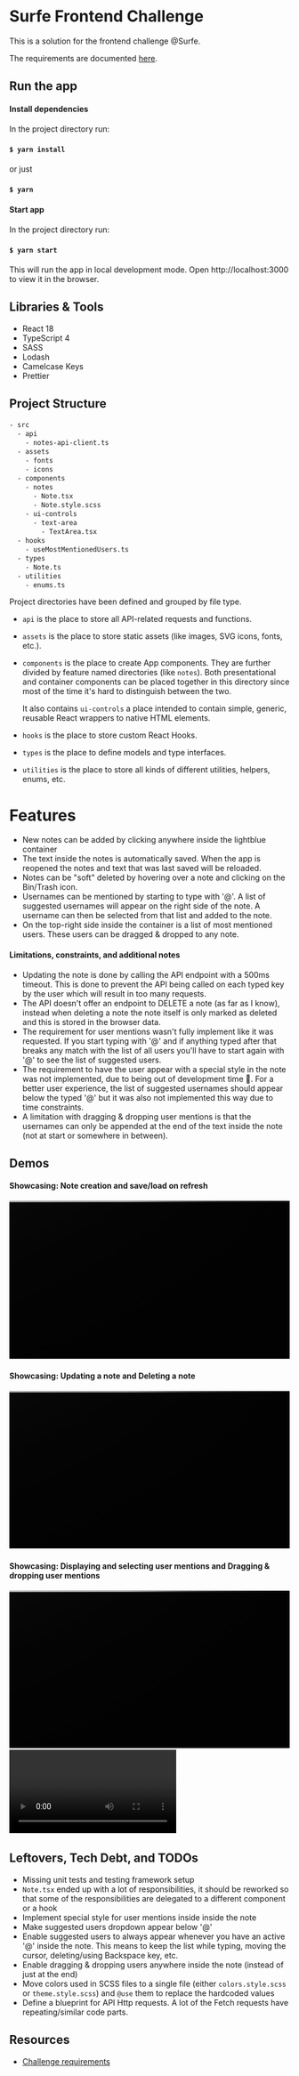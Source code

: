 # Surfe Frontend Challenge

This is a solution for the frontend challenge @Surfe.

The requirements are documented [here](https://work.surfe.com/front-end-engineer-typescript-react/front-end-coding-challenge).

## Run the app

#### Install dependencies

In the project directory run:

#### `$ yarn install`
or just
#### `$ yarn`

#### Start app

In the project directory run:

#### `$ yarn start`

This will run the app in local development mode.
Open http://localhost:3000 to view it in the browser.

## Libraries & Tools

- React 18
- TypeScript 4
- SASS
- Lodash
- Camelcase Keys
- Prettier

## Project Structure

```
- src
  - api
    - notes-api-client.ts
  - assets
    - fonts
    - icons
  - components
    - notes
      - Note.tsx
      - Note.style.scss
    - ui-controls
      - text-area
        - TextArea.tsx
  - hooks
    - useMostMentionedUsers.ts
  - types
    - Note.ts
  - utilities
    - enums.ts
```

Project directories have been defined and grouped by file type.
- `api` is the place to store all API-related requests and functions.
- `assets` is the place to store static assets (like images, SVG icons, fonts, etc.).
- `components` is the place to create App components. They are further divided by feature named directories (like `notes`).
  Both presentational and container components can be placed together in this directory
  since most of the time it's hard to distinguish between the two.

  It also contains `ui-controls` a place intended to contain simple, generic, reusable React wrappers to native HTML elements. 
- `hooks` is the place to store custom React Hooks.
- `types` is the place to define models and type interfaces.
- `utilities` is the place to store all kinds of different utilities, helpers, enums, etc.

# Features

- New notes can be added by clicking anywhere inside the lightblue container
- The text inside the notes is automatically saved. When the app is reopened the notes and text that was last saved will be reloaded.
- Notes can be "soft" deleted by hovering over a note and clicking on the Bin/Trash icon. 
- Usernames can be mentioned by starting to type with '@'. A list of suggested usernames will appear on the right side of the note.
A username can then be selected from that list and added to the note.
- On the top-right side inside the container is a list of most mentioned users. These users can be dragged & dropped to any note.

#### Limitations, constraints, and additional notes
- Updating the note is done by calling the API endpoint with a 500ms timeout. This is done to prevent the API being called on each typed key by the user
  which will result in too many requests.
- The API doesn't offer an endpoint to DELETE a note (as far as I know),
  instead when deleting a note the note itself is only marked as deleted and this is stored in the browser data.
- The requirement for user mentions wasn't fully implement like it was requested. If you start typing with '@' and if anything typed after that breaks any match
with the list of all users you'll have to start again with '@' to see the list of suggested users.
- The requirement to have the user appear with a special style in the note was not implemented, due to being out of development time 🥲.
  For a better user experience, the list of suggested usernames should appear below the typed '@' but it was also not implemented this way due to time constraints.
- A limitation with dragging & dropping user mentions is that the usernames can only be appended at the end of the text inside the note (not at start or somewhere in between).

## Demos

#### Showcasing: Note creation and save/load on refresh
[![showcase 1](demos/thumbnail.jpeg)](demos/showcase1.mov)

#### Showcasing: Updating a note and Deleting a note
[![showcase 2](demos/thumbnail.jpeg)](demos/showcase2.mov)

#### Showcasing: Displaying and selecting user mentions and Dragging & dropping user mentions
[![showcase 3](demos/thumbnail.jpeg)](demos/showcase3.mov)
![](demos/showcase3.mov)

## Leftovers, Tech Debt, and TODOs

- Missing unit tests and testing framework setup
- `Note.tsx` ended up with a lot of responsibilities, it should be reworked so that some of the responsibilities are delegated to a different component or a hook
- Implement special style for user mentions inside inside the note
- Make suggested users dropdown appear below '@'
- Enable suggested users to always appear whenever you have an active '@' inside the note. This means to keep the list while typing, moving the cursor, deleting/using Backspace key, etc.
- Enable dragging & dropping users anywhere inside the note (instead of just at the end)
- Move colors used in SCSS files to a single file (either `colors.style.scss`  or `theme.style.scss`) and `@use` them to replace the hardcoded values
- Define a blueprint for API Http requests. A lot of the Fetch requests have repeating/similar code parts. 

## Resources
- [Challenge requirements](https://work.surfe.com/front-end-engineer-typescript-react/front-end-coding-challenge)

